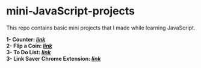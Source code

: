 # mini-JavaScript-projects
This repo contains basic mini projects that I made while learning JavaScript.

<b>1- Counter:<i> [link](https://github.com/isragosterit/mini-JavaScript-projects/tree/main/counter)<br></i>
2- Flip a Coin:<i> [link](https://github.com/isragosterit/mini-JavaScript-projects/tree/main/flip-a-coin) <br></i>
3- To Do List: <i>[link](https://github.com/isragosterit/mini-JavaScript-projects/tree/main/to-do-list)<br></i>
3- Link Saver Chrome Extension: <i>[link](https://github.com/isragosterit/mini-JavaScript-projects/tree/main/chrome-extension)<br></i>

